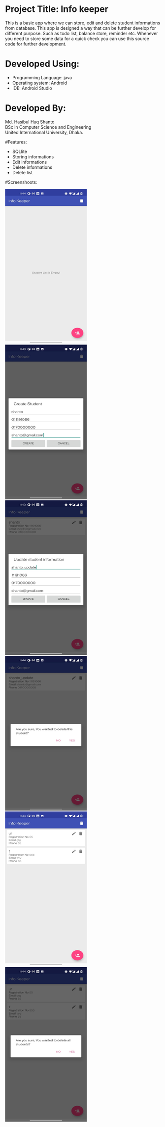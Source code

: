 # Project Title: Info keeper

This is a basic app where we can store, edit and delete student informations from database. This app is designed a way that can be further develop for different purpose. Such as todo list, balance store, reminder etc. Whenever you need to store some data for a quick check you can use this source code for further development. 

# Developed Using:
* Programming Language: java
* Operating system: Android
* IDE: Android Studio

# Developed By:

Md. Hasibul Huq Shanto <br>
BSc in Computer Science and Engineering <br>
United International University, Dhaka.

#Features:

* SQLlite
* Storing informations
* Edit informations
* Delete informations
* Delete list

#Screenshoots:

<p float="left">
<img src="https://github.com/Haquei/Info_keeper/blob/master/screenshots/1.jpeg" style=" width:265px ; height:500px "  >
<img src="https://github.com/Haquei/Info_keeper/blob/master/screenshots/2.jpeg" style=" width:265px ; height:500px "  >
<img src="https://github.com/Haquei/Info_keeper/blob/master/screenshots/3.jpeg" style=" width:265px ; height:500px "  >
<img src="https://github.com/Haquei/Info_keeper/blob/master/screenshots/4.jpeg" style=" width:265px ; height:500px "  >
<img src="https://github.com/Haquei/Info_keeper/blob/master/screenshots/6.jpeg" style=" width:265px ; height:500px "  >
<img src="https://github.com/Haquei/Info_keeper/blob/master/screenshots/5.jpeg" style=" width:265px ; height:500px "  >
  </p>
